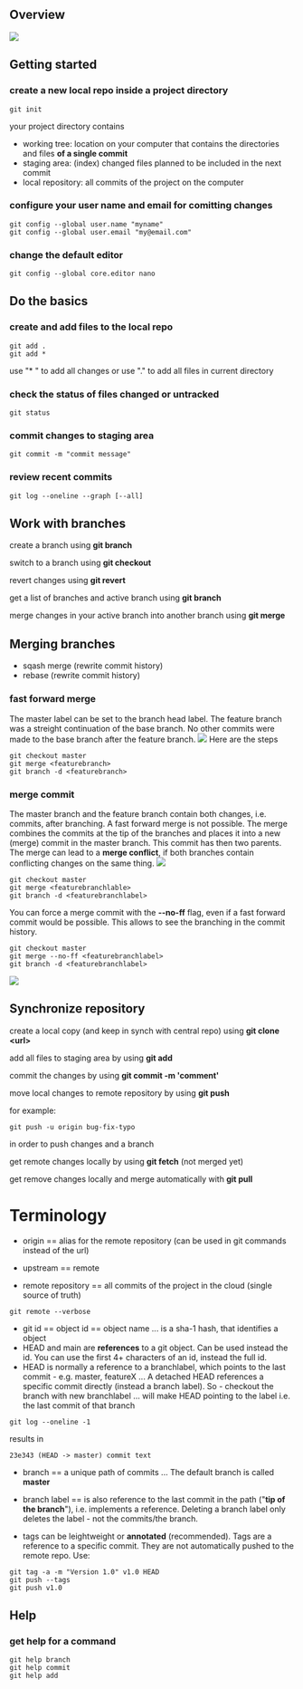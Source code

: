 ## Overview
![](clone-workflow.jpg)

## Getting started

### create a new local repo inside a project directory
```
git init
```
your project directory contains
- working tree: location on your computer that contains the directories and files **of a single commit**
- staging area: (index) changed files planned to be included in the next commit
- local repository: all commits of the project on the computer


### configure your user name and email for comitting changes
```
git config --global user.name "myname"
git config --global user.email "my@email.com"
```
### change the default editor
```
git config --global core.editor nano
```

## Do the basics
### create and add files to the local repo 
```
git add .
git add *
```
use "* " to add all changes or use "." to add all files in current directory

### check the status of files changed or untracked
```
git status
```

### commit changes to staging area 
```
git commit -m "commit message"
```

### review recent commits
```
git log --oneline --graph [--all]
```

## Work with branches
create a branch using **git branch**

switch to a branch using **git checkout**


revert changes using **git revert**

get a list of branches and active branch using **git branch**

merge changes in your active branch into another branch using **git merge**

## Merging branches
- sqash merge (rewrite commit history)
- rebase (rewrite commit history)

### fast forward merge
The master label can be set to the branch head label. The feature branch was a streight continuation of the base branch. No other commits were made to the base branch after the feature branch.
![](gitfastforward-merge.jpeg)
Here are the steps
```
git checkout master
git merge <featurebranch>
git branch -d <featurebranch>
```

### merge commit
The master branch and the feature branch contain both changes, i.e. commits, after branching. A fast forward merge is not possible. The merge combines the commits at the tip of the branches and places it into a new (merge) commit in the master branch. This commit has then two parents. The merge can lead to a **merge conflict**, if both branches contain conflicting changes on the same thing.
![](gitmerge_commit.jpeg)
```
git checkout master
git merge <featurebranchlable>
git branch -d <featurebranchlabel>
```
You can force a merge commit with the **--no-ff** flag, even if a fast forward commit would be possible. This allows to see the branching in the commit history.
```
git checkout master
git merge --no-ff <featurebranchlabel>
git branch -d <featurebranchlabel>
```
![](gitmerge_commit_noff.jpeg)

## Synchronize repository

create a local copy (and keep in synch with central repo) using **git clone \<url\>**

add all files to staging area by using **git add**

commit the changes by using **git commit -m 'comment'**

move local changes to remote repository by using **git push** 

for example: 
```
git push -u origin bug-fix-typo
```
in order to push changes and a branch

get remote changes locally by using **git fetch** (not merged yet)

get remove changes locally and merge automatically with **git pull**

# Terminology

- origin == alias for the remote repository (can be used in git commands instead of the url)
- upstream == remote 

- remote repository == all commits of the project in the cloud (single source of truth)
```
git remote --verbose
```

- git id == object id == object name ... is a sha-1 hash, that identifies a object
- HEAD and main are **references** to a git object. Can be used instead the id. You can use the first 4+ characters of an id, instead the full id.
- HEAD is normally a reference to a branchlabel, which points to the last commit - e.g. master, featureX ... A detached HEAD references a specific commit directly (instead a branch label). So - checkout the branch with new branchlabel ... will make HEAD pointing to the label i.e. the last commit of that branch
```
git log --oneline -1
```
results in
```
23e343 (HEAD -> master) commit text
```

- branch == a unique path of commits ... The default branch is called **master**
- branch label == is also reference to the last commit in the path ("**tip of the branch**"), i.e. implements a reference. Deleting a branch label only deletes the label - not the commits/the branch.

- tags can be leightweight or **annotated** (recommended). Tags are a reference to a specific commit. They are not automatically pushed to the remote repo. Use:
```
git tag -a -m "Version 1.0" v1.0 HEAD
git push --tags
git push v1.0
```

## Help

### get help for a command

```
git help branch
git help commit
git help add
```
